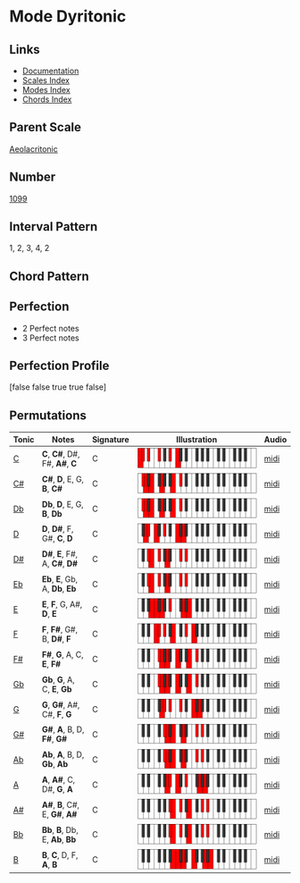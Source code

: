 # Mode Dyritonic

## Links

- [Documentation](index.md)
- [Scales Index](Scales.md)
- [Modes Index](Modes.md)
- [Chords Index](Chords.md)

## Parent Scale

[Aeolacritonic](ScaleAeolacritonic.md)

## Number

[1099](https://ianring.com/musictheory/scales/1099)

## Interval Pattern

1, 2, 3, 4, 2

## Chord Pattern



## Perfection

- 2 Perfect notes
- 3 Perfect notes

## Perfection Profile

[false false true true false]

## Permutations

| Tonic | Notes | Signature | Illustration | Audio |
|-------|-------|-----------|--------------|-------|
| [C](ModeCNaturalDyritonic.md) | **C**, **C#**, D#, F#, **A#**, **C** | C | ![CNaturalDyritonic](ModeCNaturalDyritonic.png) | [midi](https://github.com/edipermadi/music/blob/main/docs/ModeCNaturalDyritonic.mid?raw=true) |
| [C#](ModeCSharpDyritonic.md) | **C#**, **D**, E, G, **B**, **C#** | C | ![CSharpDyritonic](ModeCSharpDyritonic.png) | [midi](https://github.com/edipermadi/music/blob/main/docs/ModeCSharpDyritonic.mid?raw=true) |
| [Db](ModeDFlatDyritonic.md) | **Db**, **D**, E, G, **B**, **Db** | C | ![DFlatDyritonic](ModeDFlatDyritonic.png) | [midi](https://github.com/edipermadi/music/blob/main/docs/ModeDFlatDyritonic.mid?raw=true) |
| [D](ModeDNaturalDyritonic.md) | **D**, **D#**, F, G#, **C**, **D** | C | ![DNaturalDyritonic](ModeDNaturalDyritonic.png) | [midi](https://github.com/edipermadi/music/blob/main/docs/ModeDNaturalDyritonic.mid?raw=true) |
| [D#](ModeDSharpDyritonic.md) | **D#**, **E**, F#, A, **C#**, **D#** | C | ![DSharpDyritonic](ModeDSharpDyritonic.png) | [midi](https://github.com/edipermadi/music/blob/main/docs/ModeDSharpDyritonic.mid?raw=true) |
| [Eb](ModeEFlatDyritonic.md) | **Eb**, **E**, Gb, A, **Db**, **Eb** | C | ![EFlatDyritonic](ModeEFlatDyritonic.png) | [midi](https://github.com/edipermadi/music/blob/main/docs/ModeEFlatDyritonic.mid?raw=true) |
| [E](ModeENaturalDyritonic.md) | **E**, **F**, G, A#, **D**, **E** | C | ![ENaturalDyritonic](ModeENaturalDyritonic.png) | [midi](https://github.com/edipermadi/music/blob/main/docs/ModeENaturalDyritonic.mid?raw=true) |
| [F](ModeFNaturalDyritonic.md) | **F**, **F#**, G#, B, **D#**, **F** | C | ![FNaturalDyritonic](ModeFNaturalDyritonic.png) | [midi](https://github.com/edipermadi/music/blob/main/docs/ModeFNaturalDyritonic.mid?raw=true) |
| [F#](ModeFSharpDyritonic.md) | **F#**, **G**, A, C, **E**, **F#** | C | ![FSharpDyritonic](ModeFSharpDyritonic.png) | [midi](https://github.com/edipermadi/music/blob/main/docs/ModeFSharpDyritonic.mid?raw=true) |
| [Gb](ModeGFlatDyritonic.md) | **Gb**, **G**, A, C, **E**, **Gb** | C | ![GFlatDyritonic](ModeGFlatDyritonic.png) | [midi](https://github.com/edipermadi/music/blob/main/docs/ModeGFlatDyritonic.mid?raw=true) |
| [G](ModeGNaturalDyritonic.md) | **G**, **G#**, A#, C#, **F**, **G** | C | ![GNaturalDyritonic](ModeGNaturalDyritonic.png) | [midi](https://github.com/edipermadi/music/blob/main/docs/ModeGNaturalDyritonic.mid?raw=true) |
| [G#](ModeGSharpDyritonic.md) | **G#**, **A**, B, D, **F#**, **G#** | C | ![GSharpDyritonic](ModeGSharpDyritonic.png) | [midi](https://github.com/edipermadi/music/blob/main/docs/ModeGSharpDyritonic.mid?raw=true) |
| [Ab](ModeAFlatDyritonic.md) | **Ab**, **A**, B, D, **Gb**, **Ab** | C | ![AFlatDyritonic](ModeAFlatDyritonic.png) | [midi](https://github.com/edipermadi/music/blob/main/docs/ModeAFlatDyritonic.mid?raw=true) |
| [A](ModeANaturalDyritonic.md) | **A**, **A#**, C, D#, **G**, **A** | C | ![ANaturalDyritonic](ModeANaturalDyritonic.png) | [midi](https://github.com/edipermadi/music/blob/main/docs/ModeANaturalDyritonic.mid?raw=true) |
| [A#](ModeASharpDyritonic.md) | **A#**, **B**, C#, E, **G#**, **A#** | C | ![ASharpDyritonic](ModeASharpDyritonic.png) | [midi](https://github.com/edipermadi/music/blob/main/docs/ModeASharpDyritonic.mid?raw=true) |
| [Bb](ModeBFlatDyritonic.md) | **Bb**, **B**, Db, E, **Ab**, **Bb** | C | ![BFlatDyritonic](ModeBFlatDyritonic.png) | [midi](https://github.com/edipermadi/music/blob/main/docs/ModeBFlatDyritonic.mid?raw=true) |
| [B](ModeBNaturalDyritonic.md) | **B**, **C**, D, F, **A**, **B** | C | ![BNaturalDyritonic](ModeBNaturalDyritonic.png) | [midi](https://github.com/edipermadi/music/blob/main/docs/ModeBNaturalDyritonic.mid?raw=true) |
